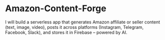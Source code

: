 # Amazon-Content-Forge
I will build a serverless app that generates Amazon affiliate or seller content (text, image, video), posts it across platforms (Instagram, Telegram, Facebook, Slack), and stores it in Firebase – powered by AI.
